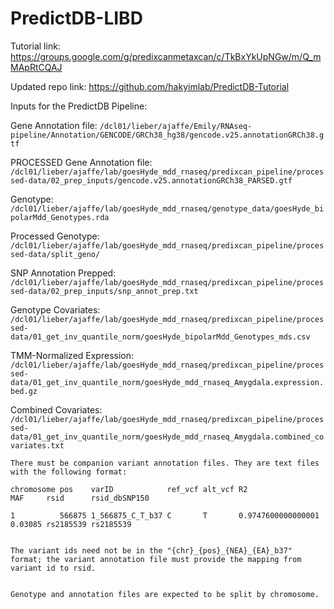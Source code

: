 # PredictDB-LIBD

Tutorial link: https://groups.google.com/g/predixcanmetaxcan/c/TkBxYkUpNGw/m/Q_mMApRtCQAJ

Updated repo link: https://github.com/hakyimlab/PredictDB-Tutorial

Inputs for the PredictDB Pipeline:

Gene Annotation file: `/dcl01/lieber/ajaffe/Emily/RNAseq-pipeline/Annotation/GENCODE/GRCh38_hg38/gencode.v25.annotationGRCh38.gtf`

PROCESSED Gene Annotation file: `/dcl01/lieber/ajaffe/lab/goesHyde_mdd_rnaseq/predixcan_pipeline/processed-data/02_prep_inputs/gencode.v25.annotationGRCh38_PARSED.gtf`

Genotype: `/dcl01/lieber/ajaffe/lab/goesHyde_mdd_rnaseq/genotype_data/goesHyde_bipolarMdd_Genotypes.rda`

Processed Genotype: `/dcl01/lieber/ajaffe/lab/goesHyde_mdd_rnaseq/predixcan_pipeline/processed-data/split_geno/`

SNP Annotation Prepped: `/dcl01/lieber/ajaffe/lab/goesHyde_mdd_rnaseq/predixcan_pipeline/processed-data/02_prep_inputs/snp_annot_prep.txt`

Genotype Covariates: `/dcl01/lieber/ajaffe/lab/goesHyde_mdd_rnaseq/predixcan_pipeline/processed-data/01_get_inv_quantile_norm/goesHyde_bipolarMdd_Genotypes_mds.csv`

TMM-Normalized Expression: `/dcl01/lieber/ajaffe/lab/goesHyde_mdd_rnaseq/predixcan_pipeline/processed-data/01_get_inv_quantile_norm/goesHyde_mdd_rnaseq_Amygdala.expression.bed.gz`

Combined Covariates: `/dcl01/lieber/ajaffe/lab/goesHyde_mdd_rnaseq/predixcan_pipeline/processed-data/01_get_inv_quantile_norm/goesHyde_mdd_rnaseq_Amygdala.combined_covariates.txt`

```
There must be companion variant annotation files. They are text files with the following format:

chromosome pos    varID            ref_vcf alt_vcf R2                 MAF     rsid      rsid_dbSNP150

1          566875 1_566875_C_T_b37 C       T       0.9747600000000001 0.03085 rs2185539 rs2185539


The variant ids need not be in the "{chr}_{pos}_{NEA}_{EA}_b37" format; the variant annotation file must provide the mapping from variant id to rsid.


Genotype and annotation files are expected to be split by chromosome.
```
